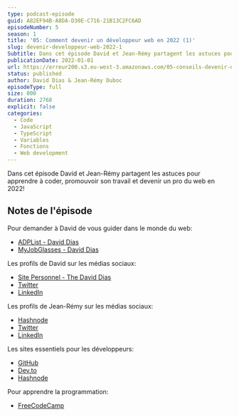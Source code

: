 ```yaml
---
type: podcast-episode
guid: A82EF94B-A8DA-D30E-C716-21B13C2FC6AD 
episodeNumber: 5
season: 1
title: '05: Comment devenir un développeur web en 2022 (1)'
slug: devenir-developpeur-web-2022-1 
Subtitle: Dans cet épisode David et Jean-Rémy partagent les astuces pour apprendre à coder, promouvoir son travail et devenir un pro du web en 2022!
publicationDate: 2022-01-01
url: https://erreur200.s3.eu-west-3.amazonaws.com/05-conseils-devenir-developpeur-web-2022-1.mp3 
status: published
author: David Dias & Jean-Rémy Duboc
episodeType: full
size: 000
duration: 2768
explicit: false
categories:
  - Code
  - JavaScript
  - TypeScript
  - Variables
  - Fonctions
  - Web development
---
```


Dans cet épisode David et Jean-Rémy partagent les astuces pour apprendre à coder, promouvoir son travail et devenir un pro du web en 2022!

## Notes de l'épisode

Pour demander à David de vous guider dans le monde du web:

- [ADPList - David Dias](https://adplist.org/mentors/david-dias)
- [MyJobGlasses - David Dias](https://ddias.run/myjobglasses)

Les profils de David sur les médias sociaux:

- [Site Personnel - The David Dias](https://thedaviddias.dev/)
- [Twitter](https://twitter.com/TheDavidDias)
- [LinkedIn](https://www.linkedin.com/in/thedaviddias/)

Les profils de Jean-Rémy sur les médias sociaux:

- [Hashnode](https://dataille.hashnode.dev/)
- [Twitter](https://twitter.com/JeanRemyDuboc)
- [LinkedIn](https://www.linkedin.com/in/jeanremyduboc/)

Les sites essentiels pour les développeurs:

- [GitHub](https://github.com/)
- [Dev.to](https://dev.to/)
- [Hashnode](https://hashnode.com/)

Pour apprendre la programmation:

- [FreeCodeCamp](https://www.freecodecamp.org/)
